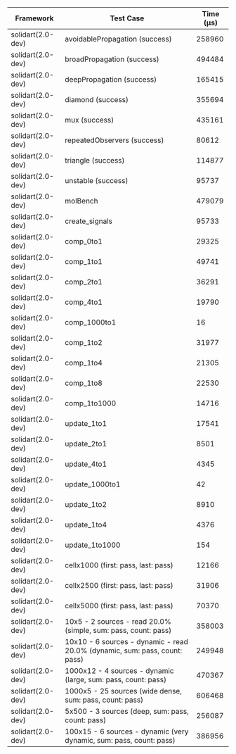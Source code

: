 | Framework | Test Case | Time (μs) |
| --- | --- | --- |
| solidart(2.0-dev) | avoidablePropagation (success) | 258960 |
| solidart(2.0-dev) | broadPropagation (success) | 494484 |
| solidart(2.0-dev) | deepPropagation (success) | 165415 |
| solidart(2.0-dev) | diamond (success) | 355694 |
| solidart(2.0-dev) | mux (success) | 435161 |
| solidart(2.0-dev) | repeatedObservers (success) | 80612 |
| solidart(2.0-dev) | triangle (success) | 114877 |
| solidart(2.0-dev) | unstable (success) | 95737 |
| solidart(2.0-dev) | molBench | 479079 |
| solidart(2.0-dev) | create_signals | 95733 |
| solidart(2.0-dev) | comp_0to1 | 29325 |
| solidart(2.0-dev) | comp_1to1 | 49741 |
| solidart(2.0-dev) | comp_2to1 | 36291 |
| solidart(2.0-dev) | comp_4to1 | 19790 |
| solidart(2.0-dev) | comp_1000to1 | 16 |
| solidart(2.0-dev) | comp_1to2 | 31977 |
| solidart(2.0-dev) | comp_1to4 | 21305 |
| solidart(2.0-dev) | comp_1to8 | 22530 |
| solidart(2.0-dev) | comp_1to1000 | 14716 |
| solidart(2.0-dev) | update_1to1 | 17541 |
| solidart(2.0-dev) | update_2to1 | 8501 |
| solidart(2.0-dev) | update_4to1 | 4345 |
| solidart(2.0-dev) | update_1000to1 | 42 |
| solidart(2.0-dev) | update_1to2 | 8910 |
| solidart(2.0-dev) | update_1to4 | 4376 |
| solidart(2.0-dev) | update_1to1000 | 154 |
| solidart(2.0-dev) | cellx1000 (first: pass, last: pass) | 12166 |
| solidart(2.0-dev) | cellx2500 (first: pass, last: pass) | 31906 |
| solidart(2.0-dev) | cellx5000 (first: pass, last: pass) | 70370 |
| solidart(2.0-dev) | 10x5 - 2 sources - read 20.0% (simple, sum: pass, count: pass) | 358003 |
| solidart(2.0-dev) | 10x10 - 6 sources - dynamic - read 20.0% (dynamic, sum: pass, count: pass) | 249948 |
| solidart(2.0-dev) | 1000x12 - 4 sources - dynamic (large, sum: pass, count: pass) | 470367 |
| solidart(2.0-dev) | 1000x5 - 25 sources (wide dense, sum: pass, count: pass) | 606468 |
| solidart(2.0-dev) | 5x500 - 3 sources (deep, sum: pass, count: pass) | 256087 |
| solidart(2.0-dev) | 100x15 - 6 sources - dynamic (very dynamic, sum: pass, count: pass) | 386956 |
